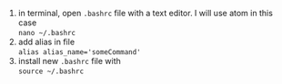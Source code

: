 1. in terminal, open `.bashrc` file with a text editor. I will use atom in this case  
  `nano ~/.bashrc`  
1. add alias in file  
  `alias alias_name='someCommand'`  
1. install new `.bashrc` file with  
  `source ~/.bashrc`
